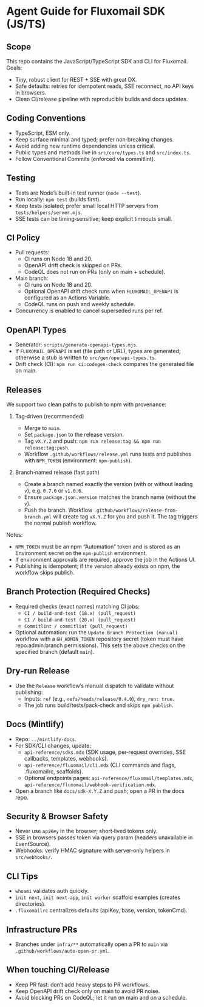 Agent Guide for Fluxomail SDK (JS/TS)
====================================

Scope
-----
This repo contains the JavaScript/TypeScript SDK and CLI for Fluxomail. Goals:

- Tiny, robust client for REST + SSE with great DX.
- Safe defaults: retries for idempotent reads, SSE reconnect, no API keys in browsers.
- Clean CI/release pipeline with reproducible builds and docs updates.

Coding Conventions
------------------
- TypeScript, ESM only.
- Keep surface minimal and typed; prefer non‑breaking changes.
- Avoid adding new runtime dependencies unless critical.
- Public types and methods live in `src/core/types.ts` and `src/index.ts`.
- Follow Conventional Commits (enforced via commitlint).

Testing
-------
- Tests are Node’s built‑in test runner (`node --test`).
- Run locally: `npm test` (builds first).
- Keep tests isolated; prefer small local HTTP servers from `tests/helpers/server.mjs`.
- SSE tests can be timing‑sensitive; keep explicit timeouts small.

CI Policy
---------
- Pull requests:
  - CI runs on Node 18 and 20.
  - OpenAPI drift check is skipped on PRs.
  - CodeQL does not run on PRs (only on main + schedule).
- Main branch:
  - CI runs on Node 18 and 20.
  - Optional OpenAPI drift check runs when `FLUXOMAIL_OPENAPI` is configured as an Actions Variable.
  - CodeQL runs on push and weekly schedule.
- Concurrency is enabled to cancel superseded runs per ref.

OpenAPI Types
-------------
- Generator: `scripts/generate-openapi-types.mjs`.
- If `FLUXOMAIL_OPENAPI` is set (file path or URL), types are generated; otherwise a stub is written to `src/gen/openapi-types.ts`.
- Drift check (CI): `npm run ci:codegen-check` compares the generated file on main.

Releases
--------
We support two clean paths to publish to npm with provenance:

1) Tag‑driven (recommended)
   - Merge to `main`.
   - Set `package.json` to the release version.
   - Tag `vX.Y.Z` and push: `npm run release:tag && npm run release:tag:push`.
   - Workflow `.github/workflows/release.yml` runs tests and publishes with `NPM_TOKEN` (environment: `npm-publish`).

2) Branch‑named release (fast path)
   - Create a branch named exactly the version (with or without leading `v`), e.g. `0.7.0` or `v1.0.6`.
   - Ensure `package.json.version` matches the branch name (without the `v`).
   - Push the branch. Workflow `.github/workflows/release-from-branch.yml` will create tag `vX.Y.Z` for you and push it. The tag triggers the normal publish workflow.

Notes:
- `NPM_TOKEN` must be an npm “Automation” token and is stored as an Environment secret on the `npm-publish` environment.
- If environment approvals are required, approve the job in the Actions UI.
- Publishing is idempotent; if the version already exists on npm, the workflow skips publish.

Branch Protection (Required Checks)
-----------------------------------
- Required checks (exact names) matching CI jobs:
  - `CI / build-and-test (18.x) (pull_request)`
  - `CI / build-and-test (20.x) (pull_request)`
  - `Commitlint / commitlint (pull_request)`
- Optional automation: run the `Update Branch Protection (manual)` workflow with a `GH_ADMIN_TOKEN` repository secret (token must have repo:admin:branch permissions). This sets the above checks on the specified branch (default `main`).

Dry‑run Release
---------------
- Use the `Release` workflow’s manual dispatch to validate without publishing:
  - Inputs: `ref` (e.g., `refs/heads/release/0.4.0`), `dry_run: true`.
  - The job runs build/tests/pack‑check and skips `npm publish`.

Docs (Mintlify)
---------------
- Repo: `../mintlify-docs`.
- For SDK/CLI changes, update:
  - `api-reference/sdks.mdx` (SDK usage, per‑request overrides, SSE callbacks, templates, webhooks).
  - `api-reference/fluxomail/cli.mdx` (CLI commands and flags, .fluxomailrc, scaffolds).
  - Optional endpoints pages: `api-reference/fluxomail/templates.mdx`, `api-reference/fluxomail/webhook-verification.mdx`.
- Open a branch like `docs/sdk-X.Y.Z` and push; open a PR in the docs repo.

Security & Browser Safety
-------------------------
- Never use `apiKey` in the browser; short‑lived tokens only.
- SSE in browsers passes token via query param (headers unavailable in EventSource).
- Webhooks: verify HMAC signature with server‑only helpers in `src/webhooks/`.

CLI Tips
--------
- `whoami` validates auth quickly.
- `init next`, `init next-app`, `init worker` scaffold examples (creates directories).
- `.fluxomailrc` centralizes defaults (apiKey, base, version, tokenCmd).

Infrastructure PRs
------------------
- Branches under `infra/**` automatically open a PR to `main` via `.github/workflows/auto-open-pr.yml`.

When touching CI/Release
------------------------
- Keep PR fast: don’t add heavy steps to PR workflows.
- Keep OpenAPI drift check only on main to avoid PR noise.
- Avoid blocking PRs on CodeQL; let it run on main and on a schedule.
